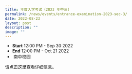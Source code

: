 ```yaml
---
title: 年度入学考试（2023 年中三)
permalink: /news/events/entrance-examination-2023-sec-3/
date: 2022-08-23
layout: post
description: ""
image: ""
---
```

*   **Start** 12:00 PM - Sep 30 2022
*   **End** 12:00 PM - Oct 21 2022
*    南中校园

  

请点击[这里](https://cn.nygh.edu.sg/as_students)查看详细信息。